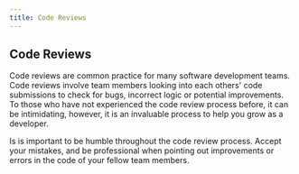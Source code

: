 ```yaml
---
title: Code Reviews
---
```

## Code Reviews

Code reviews are common practice for many software development teams. Code reviews involve 
team members looking into each others' code submissions to check for bugs, incorrect logic or 
potential improvements. To those who have not experienced the code review process before, 
it can be intimidating, however, it is an invaluable process to help you 
grow as a developer.

Is is important to be humble throughout the code review process. Accept your mistakes, 
and be professional when pointing out improvements or errors in the code of your fellow
team members.
